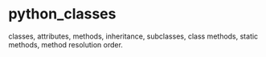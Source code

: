 # python_classes
classes, attributes, methods, inheritance, subclasses, class methods, static methods, method resolution order.

